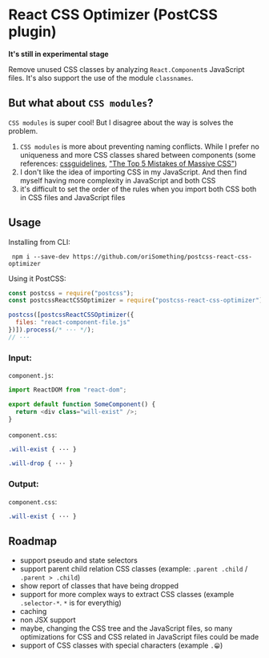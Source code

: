 # React CSS Optimizer (PostCSS plugin)

**It's still in experimental stage**

Remove unused CSS classes by analyzing `React.Component`s JavaScript files.
It's also support the use of the module `classnames`.


## But what about `CSS modules`?

`CSS modules` is super cool! But I disagree about the way is solves the problem.

1. `CSS modules` is more about preventing naming conflicts. While I prefer no uniqueness and more CSS classes shared between components (some references: [cssguidelines](http://cssguidelin.es/), ["The Top 5 Mistakes of Massive CSS"](https://www.youtube.com/watch?v=j6sAm7CLoCQ))
2. I don't like the idea of importing CSS in my JavaScript. And then find myself having more complexity in JavaScript and both CSS
3. it's difficult to set the order of the rules when you import both CSS both in CSS files and JavaScript files


## Usage

Installing from CLI:
```
 npm i --save-dev https://github.com/oriSomething/postcss-react-css-optimizer
```

Using it PostCSS:
```js
const postcss = require("postcss");
const postcssReactCSSOptimizer = require("postcss-react-css-optimizer");

postcss([postcssReactCSSOptimizer({
  files: "react-component-file.js"
})]).process(/* ··· */);
// ···
```

### Input:

`component.js`:

```js
import ReactDOM from "react-dom";

export default function SomeComponent() {
  return <div class="will-exist" />;
}
```

`component.css`:
```css
.will-exist { ··· }

.will-drop { ··· }
```

### Output:

`component.css`:
```css
.will-exist { ··· }
```


## Roadmap

- support pseudo and state selectors
- support parent child relation CSS classes (example: `.parent .child` / `.parent > .child`)
- show report of classes that have being dropped
- support for more complex ways to extract CSS classes (example `.selector-*`. `*` is for everythig)
- caching
- non JSX support
- maybe, changing the CSS tree and the JavaScript files, so many optimizations for CSS and CSS related in JavaScript files could be made
- support of CSS classes with special characters (example `.😁`)
